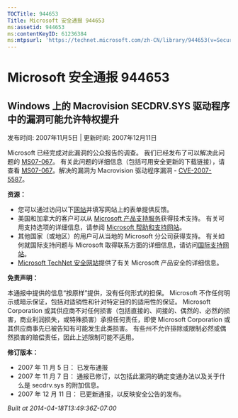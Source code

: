 ```yaml
---
TOCTitle: 944653
Title: Microsoft 安全通报 944653
ms:assetid: 944653
ms:contentKeyID: 61236384
ms:mtpsurl: 'https://technet.microsoft.com/zh-CN/library/944653(v=Security.10)'
---
```



Microsoft 安全通报 944653
=========================

Windows 上的 Macrovision SECDRV.SYS 驱动程序中的漏洞可能允许特权提升
--------------------------------------------------------------------

发布时间: 2007年11月5日 | 更新时间: 2007年12月11日

Microsoft 已经完成对此漏洞的公众报告的调查。 我们已经发布了可以解决此问题的 [MS07-067](http://technet.microsoft.com/security/bulletin/ms07-067)。 有关此问题的详细信息（包括可用安全更新的下载链接），请查看 [MS07-067](http://technet.microsoft.com/security/bulletin/ms07-067)。解决的漏洞为 Macrovision 驱动程序漏洞 - [CVE-2007-5587](http://www.cve.mitre.org/cgi-bin/cvename.cgi?name=cve-2007-5587)。

**资源：**

-   您可以通过访问以下[网站](https://support.microsoft.com/common/survey.aspx?scid=sw;en;1257&amp;showpage=1&amp;ws=technet&amp;sd=tech)并填写网站上的表单提供反馈。
-   美国和加拿大的客户可以从 [Microsoft 产品支持服务](http://go.microsoft.com/fwlink/?linkid=21131)获得技术支持。 有关可用支持选项的详细信息，请参阅 [Microsoft 帮助和支持网站](http://support.microsoft.com/default.aspx?ln=zh-cn)。
-   其他国家（或地区）的用户可从当地的 Microsoft 分公司获得支持。 有关如何就国际支持问题与 Microsoft 取得联系方面的详细信息，请访问[国际支持网站](http://go.microsoft.com/fwlink/?linkid=21155)。
-   [Microsoft TechNet 安全网站](http://go.microsoft.com/fwlink/?linkid=21132)提供了有关 Microsoft 产品安全的详细信息。

**免责声明：**

本通报中提供的信息“按原样”提供，没有任何形式的担保。 Microsoft 不作任何明示或暗示保证，包括对适销性和针对特定目的的适用性的保证。 Microsoft Corporation 或其供应商不对任何损害（包括直接的、间接的、偶然的、必然的损害，商业利润损失，或特殊损害）承担任何责任，即使 Microsoft Corporation 或其供应商事先已被告知有可能发生此类损害。 有些州不允许排除或限制必然或偶然损害的赔偿责任，因此上述限制可能不适用。

**修订版本：**

-   2007 年 11 月 5 日： 已发布通报
-   2007 年 11 月 7 日： 通报已修订，以包括此漏洞的确定变通办法以及关于什么是 secdrv.sys 的附加信息。
-   2007 年 12 月 11 日： 已更新通报，以反映安全公告的发布。

*Built at 2014-04-18T13:49:36Z-07:00*
